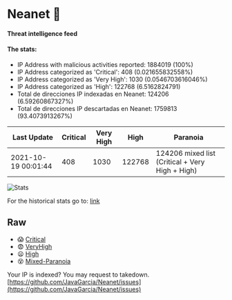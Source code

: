 # Neanet :hocho:
#### Threat intelligence feed
#### The stats:

- IP Address with malicious activities reported: 1884019 (100%)
- IP Address categorized as 'Critical':  408 (0.021655832558%)
- IP Address categorized as 'Very High':  1030 (0.0546703616046%)
- IP Address categorized as 'High':  122768 (6.5162824791)
- Total de direcciones IP indexadas en Neanet:  124206 (6.59260867327%)
- Total de direcciones IP descartadas en Neanet:  1759813 (93.4073913267%)

| Last Update | Critical | Very High | High | Paranoia |
| --- | --- | --- | --- | --- |
| 2021-10-19 00:01:44 | 408 | 1030 | 122768 | 124206 mixed list (Critical + Very High + High)|

![Stats](https://docs.google.com/spreadsheets/d/e/2PACX-1vSnaNMIXVabIpDJjufMlzH7poXnshF3mgd8Is1g9ytUEzVsP5my4Trn8f-xkoLLQ38xpL3HtmUexLo6/pubchart?oid=501124687&format=image)

For the historical stats go to: [link](/stats.csv)
## Raw
- :scream: [Critical](https://raw.githubusercontent.com/JavaGarcia/Neanet/master/blacklists/neanet_critical.txt)
- :fearful: [VeryHigh](https://raw.githubusercontent.com/JavaGarcia/Neanet/master/blacklists/neanet_veryHigh.txtt)
- :frowning: [High](https://raw.githubusercontent.com/JavaGarcia/Neanet/master/blacklists/neanet_high.txt)
- :dizzy_face: [Mixed-Paranoia](https://raw.githubusercontent.com/JavaGarcia/Neanet/master/blacklists/neanet_all.txt)


Your IP is indexed? You may request to takedown. [https://github.com/JavaGarcia/Neanet/issues](https://github.com/JavaGarcia/Neanet/issues)








































































































































































































































































































































































































































































































































































































































































































































































































































































































































































































































































































































































































































































































































































































































































































































































































































































































































































































































































































































































































































































































































































































































































































































































































































































































































































































































































































































































































































































































































































































































































































































































































































































































































































































































































































































































































































































































































































































































































































































































































































































































































































































































































































































































































































































































































































































































































































































































































































































































































































































































































































































































































































































































































































































































































































































































































































































































































































































































































































































































































































































































































































































































































































































































































































































































































































































































































































































































































































































































































































































































































































































































































































































































































































































































































































































































































































































































































































































































































































































































































































































































































































































































































































































































































































































































































































































































































































































































































































































































































































































































































































































































































































































































































































































































































































































































































































































































































































